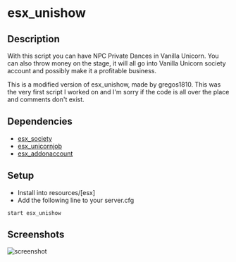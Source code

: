 # esx_unishow
## Description
With this script you can have NPC Private Dances in Vanilla Unicorn. You can also throw money on the stage, it will all go into Vanilla Unicorn society account and possibly make it a profitable business. 

This is a modified version of esx_unishow, made by gregos1810. This was the very first script I worked on and I'm sorry if the code is all over the place and comments don't exist.
## Dependencies
* [esx_society](https://github.com/ESX-Org/esx_society)
* [esx_unicornjob](https://github.com/ESX-PUBLIC/esx_unicornjob)
* [esx_addonaccount](https://github.com/ESX-Org/esx_addonaccount)
## Setup
* Install into resources/[esx]
* Add the following line to your server.cfg
```
start esx_unishow
```
## Screenshots
![screenshot](https://i.imgur.com/AER2taA.jpg)
